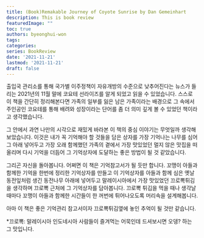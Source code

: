 ```yaml
---
title: (Book)Remakable Journey of Coyote Sunrise by Dan Gemeinhart
description: This is book review 
featuredImage: ""
toc: true
authors: byeonghui-won
tags:
categories: 
series: BookReview
date: '2021-11-21'
lastmod: '2021-11-21'
draft: false
---
```


출입국 관리소를 통해 국가별 이주정책이 자유개방의 수준으로 낮추어진다는 뉴스가 들리는 2021년의 11월 말에 코요테 선라이즈를 알게 되었고 읽을 수 있었습니다. 스스로 이 책을 간단히 정리해본다면 가족의 일부를 잃은 남은 가족이라는 배경으로 그 속에서 주인공인 코요테를 통해 배려와 성장이라는 단어를 좀 더 의미 깊게 볼 수 있었던 책이라고 생각했습니다.

그 안에서 과연 나만의 시각으로 재밌게 바라본 이 책의 중심 이야기는 무엇일까 생각해 보았습니다. 이것은 내가 꼭 기억해야 할 것들을 담은 상자를 가장 기억나는 나무를 심어 그 아래 넣어두고 가장 오래 함께했던 가족의 곁에서 가장 맛있었던 멀지 않은 맛집을 떠올리며 다시 기억을 더듬어 그 기억상자에 도달하는 좋은 방법이 될 것 같았습니다. 

그리곤 자신을 돌아봅니다. 어쩌면 이 책은 기억참고서가 될 듯만 합니다. 꼬맹이 아들과 함께한 기억을 한번에 정리한 기억상자를 만들고 이 기억상자를 아들과 함께 심은 옛날 동전잎처럼 생긴 동전나무 아래에 넣어두고 말레이시아에서 가장 맛있었던 끄로뽁튀김을 생각하며 끄로뽁 근처에 그 기억상자를 담아봅니다. 끄로뽁 튀김을 먹을 때나 생각날 때마다 꼬맹이 아들과 함께한 시간들이 한 꺼번에 튀어나오도록 머리속을 설계해봅니다. 

아마 이 책은 좋은 기억관리 참고서이자 끄로뽁튀김옆에 놓인 추억이 될 것만 같습니다. 

*끄로뽁: 말레이시아 인도네시아 사람들이 즐겨먹는 어묵인데 드셔보시면 오뎅? 하는 그 맛입니다.
